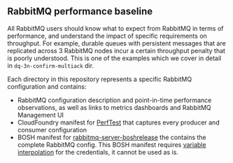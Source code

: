 ## RabbitMQ performance baseline

All RabbitMQ users should know what to expect from RabbitMQ in terms of performance, and understand the impact of specific requirements on throughput. For example, durable queues with persistent messages that are replicated across 3 RabbitMQ nodes incur a certain throughput penalty that is poorly understood. This is one of the examples which we cover in detail in `dq-3n-confirm-multiack` dir.

Each directory in this repository represents a specific RabbitMQ configuration and contains:

* RabbitMQ configuration description and point-in-time performance observations, as well as links to metrics dashboards and RabbitMQ Management UI
* CloudFoundry manifest for [PerfTest](https://github.com/rabbitmq/rabbitmq-perf-test) that captures every producer and consumer configuration
* BOSH manifest for [rabbitmq-server-boshrelease](https://github.com/rabbitmq/rabbitmq-server-boshrelease) the contains the complete RabbitMQ config. This BOSH manifest requires [variable interpolation](http://bosh.io/docs/cli-int.html) for the credentials, it cannot be used as is.
